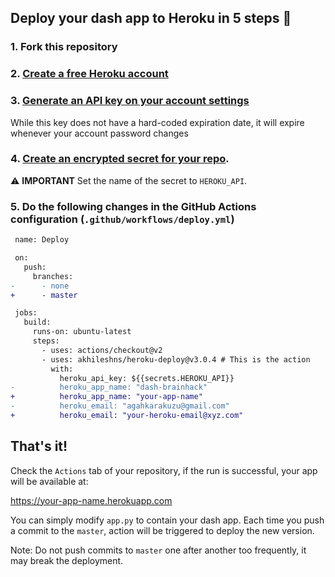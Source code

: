 ## Deploy your dash app to Heroku in 5 steps :rocket:

### 1. Fork this repository 

### 2. [Create a free Heroku account](https://signup.heroku.com/)

### 3. [Generate an API key on your account settings](https://dashboard.heroku.com/account)
While this key does not have a hard-coded expiration date, it will expire whenever your account password changes

### 4. [Create an encrypted secret for your repo](https://help.github.com/en/actions/configuring-and-managing-workflows/creating-and-storing-encrypted-secrets#creating-encrypted-secrets-for-a-repository). 
:warning: **IMPORTANT** Set the name of the secret to `HEROKU_API`. 

### 5. Do the following changes in the GitHub Actions configuration (`.github/workflows/deploy.yml`)

```diff          
 name: Deploy

 on:
   push:
     branches:
-      - none
+      - master

 jobs:
   build:
     runs-on: ubuntu-latest
     steps:
       - uses: actions/checkout@v2
       - uses: akhileshns/heroku-deploy@v3.0.4 # This is the action
         with:
           heroku_api_key: ${{secrets.HEROKU_API}}
-          heroku_app_name: "dash-brainhack"
+          heroku_app_name: "your-app-name"
-          heroku_email: "agahkarakuzu@gmail.com"
+          heroku_email: "your-heroku-email@xyz.com"
```

## That's it! 

Check the `Actions` tab of your repository, if the run is successful, your app will be available at:

https://your-app-name.herokuapp.com

You can simply modify `app.py` to contain your dash app. Each time you push a commit to the `master`, action will be triggered to deploy the new version. 

Note: Do not push commits to `master` one after another too frequently, it may break the deployment. 
